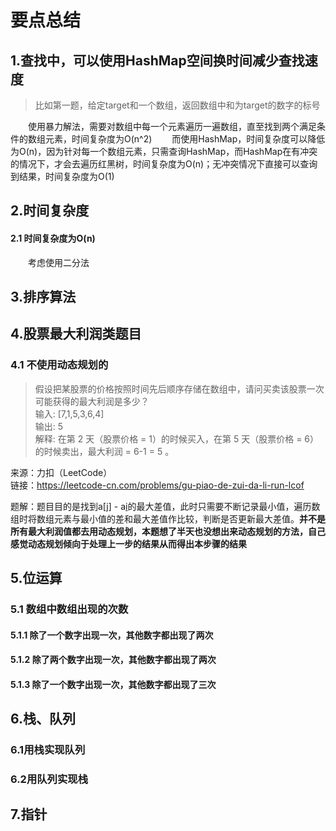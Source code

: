 # 要点总结
## 1.查找中，可以使用HashMap空间换时间减少查找速度
>比如第一题，给定target和一个数组，返回数组中和为target的数字的标号  

&emsp;&emsp;使用暴力解法，需要对数组中每一个元素遍历一遍数组，直至找到两个满足条件的数组元素，时间复杂度为O(n^2)
&emsp;&emsp;而使用HashMap，时间复杂度可以降低为O(n)，因为针对每一个数组元素，只需查询HashMap，而HashMap在有冲突的情况下，才会去遍历红黑树，时间复杂度为O(n)；无冲突情况下直接可以查询到结果，时间复杂度为O(1)

## 2.时间复杂度
#### 2.1 时间复杂度为O(n)
&emsp;&emsp;考虑使用二分法


## 3.排序算法


## 4.股票最大利润类题目
### 4.1 不使用动态规划的
> 假设把某股票的价格按照时间先后顺序存储在数组中，请问买卖该股票一次可能获得的最大利润是多少？  
输入: [7,1,5,3,6,4]  
输出: 5  
解释: 在第 2 天（股票价格 = 1）的时候买入，在第 5 天（股票价格 = 6）的时候卖出，最大利润 = 6-1 = 5 。
     
来源：力扣（LeetCode）  
链接：https://leetcode-cn.com/problems/gu-piao-de-zui-da-li-run-lcof

题解：题目目的是找到a[j] - a[i](j>i)的最大差值，此时只需要不断记录最小值，遍历数组时将数组元素与最小值的差和最大差值作比较，判断是否更新最大差值。**并不是所有最大利润值都去用动态规划，本题想了半天也没想出来动态规划的方法，自己感觉动态规划倾向于处理上一步的结果从而得出本步骤的结果**


## 5.位运算
### 5.1 数组中数组出现的次数 

#### 5.1.1 除了一个数字出现一次，其他数字都出现了两次


#### 5.1.2 除了两个数字出现一次，其他数字都出现了两次


#### 5.1.3 除了一个数字出现一次，其他数字都出现了三次


## 6.栈、队列
### 6.1用栈实现队列
### 6.2用队列实现栈

## 7.指针